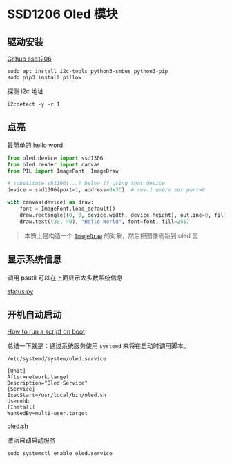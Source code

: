 # SSD1206 Oled 模块

## 驱动安装

[Github ssd1206](https://github.com/codelectron/ssd1306)

```shell
sudo apt install i2c-tools python3-smbus python3-pip
sudo pip3 install pillow
```

探测 i2c 地址

```shell
i2cdetect -y -r 1
```

## 点亮

最简单的 hello word

```python
from oled.device import ssd1306
from oled.render import canvas
from PIL import ImageFont, ImageDraw

# substitute sh1106(...) below if using that device
device = ssd1306(port=1, address=0x3C)  # rev.1 users set port=0

with canvas(device) as draw:
    font = ImageFont.load_default()
    draw.rectangle((0, 0, device.width, device.height), outline=0, fill=0)
    draw.text((30, 40), "Hello World", font=font, fill=255)
```

> 本质上是构造一个 [`ImageDraw`](https://pillow.readthedocs.io/en/latest/reference/ImageDraw.html) 的对象，然后把图像刷新到 oled 里

## 显示系统信息

调用 psutil 可以在上面显示大多数系统信息

[status.py](../oled/status.py)

## 开机自动启动

[How to run a script on boot](https://forums.developer.nvidia.com/t/how-to-run-a-script-on-boot/108411/3)

总结一下就是：通过系统服务使用 `systemd` 来将在启动时调用脚本。

`/etc/systemd/system/oled.service`

```shell
[Unit]
After=network.target
Description="Oled Service"
[Service]
ExecStart=/usr/local/bin/oled.sh
User=hb
[Install]
WantedBy=multi-user.target
```

[oled.sh](../oled/oled.sh)

激活自动启动服务

`sudo systemctl enable oled.service`

